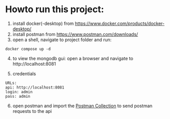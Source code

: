 # Howto run this project:

1. install docker(-desktop) from https://www.docker.com/products/docker-desktop/
2. install postman from https://www.postman.com/downloads/
3. open a shell, navigate to project folder and run:

```shell
docker compose up -d
```

4. to view the mongodb gui: open a browser and navigate to http://localhost:8081

5. credentials

```shell
URLs:
api: http://localhost:8081
login: admin
pass: admin
```

6. open postman and import the [Postman Collection](https://minhaskamal.github.io/DownGit/#/home?url=https://github.com/3x3cut0r/ProjektDatenbankNoSQL/blob/main/ProjectDatabaseNoSQL.postman_collection.json) to send postman requests to the api
